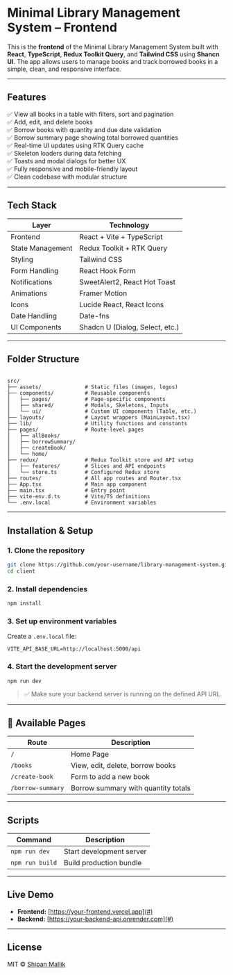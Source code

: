 # Minimal Library Management System – Frontend

This is the **frontend** of the Minimal Library Management System built with **React**, **TypeScript**, **Redux Toolkit Query**, and **Tailwind CSS** using **Shancn UI**. The app allows users to manage books and track borrowed books in a simple, clean, and responsive interface.

---

## Features

✅ View all books in a table with filters, sort and pagination  
✅ Add, edit, and delete books  
✅ Borrow books with quantity and due date validation  
✅ Borrow summary page showing total borrowed quantities  
✅ Real-time UI updates using RTK Query cache  
✅ Skeleton loaders during data fetching  
✅ Toasts and modal dialogs for better UX  
✅ Fully responsive and mobile-friendly layout  
✅ Clean codebase with modular structure

---

## Tech Stack

| Layer            | Technology                      |
| ---------------- | ------------------------------- |
| Frontend         | React + Vite + TypeScript       |
| State Management | Redux Toolkit + RTK Query       |
| Styling          | Tailwind CSS                    |
| Form Handling    | React Hook Form                 |
| Notifications    | SweetAlert2, React Hot Toast    |
| Animations       | Framer Motion                   |
| Icons            | Lucide React, React Icons       |
| Date Handling    | Date-fns                        |
| UI Components    | Shadcn U (Dialog, Select, etc.) |

---

## Folder Structure

```

src/
├── assets/              # Static files (images, logos)
├── components/          # Reusable components
│   ├── pages/           # Page-specific components
│   ├── shared/          # Modals, Skeletons, Inputs
│   └── ui/              # Custom UI components (Table, etc.)
├── layouts/             # Layout wrappers (MainLayout.tsx)
├── lib/                 # Utility functions and constants
├── pages/               # Route-level pages
│   ├── allBooks/
│   ├── borrowSummary/
│   ├── createBook/
│   └── home/
├── redux/               # Redux Toolkit store and API setup
│   ├── features/        # Slices and API endpoints
│   └── store.ts         # Configured Redux store
├── routes/              # All app routes and Router.tsx
├── App.tsx              # Main app component
├── main.tsx             # Entry point
├── vite-env.d.ts        # Vite/TS definitions
└── .env.local           # Environment variables

```

---

## Installation & Setup

### 1. Clone the repository

```bash
git clone https://github.com/your-username/library-management-system.git
cd client
```

### 2. Install dependencies

```bash
npm install
```

### 3. Set up environment variables

Create a `.env.local` file:

```env
VITE_API_BASE_URL=http://localhost:5000/api
```

### 4. Start the development server

```bash
npm run dev
```

> ✅ Make sure your backend server is running on the defined API URL.

---

## 🧪 Available Pages

| Route             | Description                         |
| ----------------- | ----------------------------------- |
| `/`               | Home Page                           |
| `/books`          | View, edit, delete, borrow books    |
| `/create-book`    | Form to add a new book              |
| `/borrow-summary` | Borrow summary with quantity totals |

---

## Scripts

| Command         | Description              |
| --------------- | ------------------------ |
| `npm run dev`   | Start development server |
| `npm run build` | Build production bundle  |

---

## Live Demo

- **Frontend:** [https://your-frontend.vercel.app](#)
- **Backend:** [https://your-backend-api.onrender.com](#)

---

## License

MIT © [Shipan Mallik](https://github.com/mshipan)
